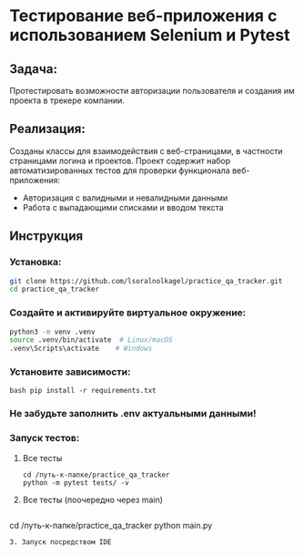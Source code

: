 # Тестирование веб-приложения с использованием Selenium и Pytest

## Задача:

Протестировать возможности авторизации пользователя и создания им проекта в трекере компании. 

## Реализация:

Созданы классы для взаимодействия с веб-страницами, в частности страницами логина и проектов.
Проект содержит набор автоматизированных тестов для проверки функционала веб-приложения:

- Авторизация с валидными и невалидными данными
- Работа с выпадающими списками и вводом текста

## Инструкция
### Установка:

```bash
git clone https://github.com/lsoralnolkagel/practice_qa_tracker.git 
cd practice_qa_tracker
```

### Создайте и активируйте виртуальное окружение:
```bash
python3 -m venv .venv
source .venv/bin/activate  # Linux/macOS
.venv\Scripts\activate    # Windows
```

### Установите зависимости:
```
bash pip install -r requirements.txt
```

### Не забудьте заполнить .env актуальными данными!

### Запуск тестов:
1. Все тесты
   ```
   cd /путь-к-папке/practice_qa_tracker
   python -m pytest tests/ -v
   ```
2. Все тесты (поочередно через main)
   ```
cd /путь-к-папке/practice_qa_tracker
   python main.py
   ```
3. Запуск посредством IDE
   

